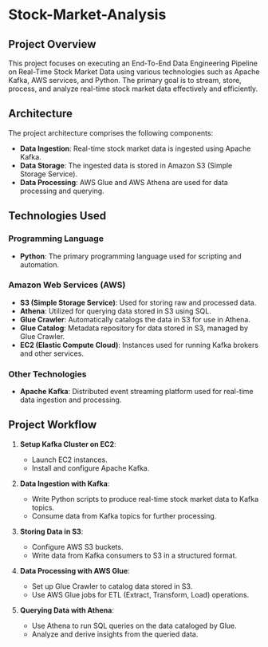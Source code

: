 # Stock-Market-Analysis

## Project Overview

This project focuses on executing an End-To-End Data Engineering Pipeline on Real-Time Stock Market Data using various technologies such as Apache Kafka, AWS services, and Python. The primary goal is to stream, store, process, and analyze real-time stock market data effectively and efficiently.

## Architecture

The project architecture comprises the following components:

- **Data Ingestion**: Real-time stock market data is ingested using Apache Kafka.
- **Data Storage**: The ingested data is stored in Amazon S3 (Simple Storage Service).
- **Data Processing**: AWS Glue and AWS Athena are used for data processing and querying.

## Technologies Used

### Programming Language
- **Python**: The primary programming language used for scripting and automation.

### Amazon Web Services (AWS)
- **S3 (Simple Storage Service)**: Used for storing raw and processed data.
- **Athena**: Utilized for querying data stored in S3 using SQL.
- **Glue Crawler**: Automatically catalogs the data in S3 for use in Athena.
- **Glue Catalog**: Metadata repository for data stored in S3, managed by Glue Crawler.
- **EC2 (Elastic Compute Cloud)**: Instances used for running Kafka brokers and other services.

### Other Technologies
- **Apache Kafka**: Distributed event streaming platform used for real-time data ingestion and processing.

## Project Workflow

1. **Setup Kafka Cluster on EC2**:
   - Launch EC2 instances.
   - Install and configure Apache Kafka.

2. **Data Ingestion with Kafka**:
   - Write Python scripts to produce real-time stock market data to Kafka topics.
   - Consume data from Kafka topics for further processing.

3. **Storing Data in S3**:
   - Configure AWS S3 buckets.
   - Write data from Kafka consumers to S3 in a structured format.

4. **Data Processing with AWS Glue**:
   - Set up Glue Crawler to catalog data stored in S3.
   - Use AWS Glue jobs for ETL (Extract, Transform, Load) operations.

5. **Querying Data with Athena**:
   - Use Athena to run SQL queries on the data cataloged by Glue.
   - Analyze and derive insights from the queried data.

